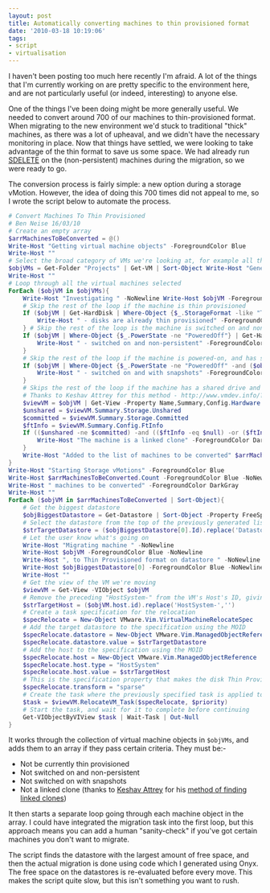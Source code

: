 ```yaml
---
layout: post
title: Automatically converting machines to thin provisioned format
date: '2010-03-18 10:19:06'
tags:
- script
- virtualisation
---
```



I haven't been posting too much here recently I'm afraid. A lot of the things that I'm currently working on are pretty specific to the environment here, and are not particularly useful (or indeed, interesting) to anyone else.

One of the things I've been doing might be more generally useful. We needed to convert around 700 of our machines to thin-provisioned format. When migrating to the new environment we'd stuck to traditional "thick" machines, as there was a lot of upheaval, and we didn't have the necessary monitoring in place. Now that things have settled, we were looking to take advantage of the thin format to save us some space. We had already run [SDELETE](http://localhost:4000/2009/10/28/using-sdelete-to-maximise-the-amount-of-disk-space-reclaimed-during-conversion-to-thin-provisioned-disks.html/) on the (non-persistent) machines during the migration, so we were ready to go.

The conversion process is fairly simple: a new option during a storage vMotion. However, the idea of doing this 700 times did not appeal to me, so I wrote the script below to automate the process.

```powershell
# Convert Machines To Thin Provisioned
# Ben Neise 16/03/10
# Create an empty array
$arrMachinesToBeConverted = @()
Write-Host "Getting virtual machine objects" -ForegroundColor Blue
Write-Host ""
# Select the broad category of VMs we're looking at, for example all the machines in a specific blue folder
$objVMs = Get-Folder "Projects" | Get-VM | Sort-Object Write-Host "Generating list of candidates" -ForegroundColor Blue
Write-Host ""
# Loop through all the virtual machines selected
ForEach ($objVM in $objVMs){
    Write-Host "Investigating " -NoNewline Write-Host $objVM -ForegroundColor Blue -NoNewline
    # Skip the rest of the loop if the machine is thin provisioned
    If ($objVM | Get-HardDisk | Where-Object {$_.StorageFormat -like "Thin"}){
        Write-Host " - disks are already thin provisioned" -ForegroundColor DarkGray continue
    } # Skip the rest of the loop is the machine is switched on and non-persistent
    If ($objVM | Where-Object {$_.PowerState -ne "PoweredOff"} | Get-HardDisk | Where-Object {$_.Persistence -notlike "IndependentPersistent"}){
        Write-Host " - switched on and non-persistent" -ForegroundColor DarkGray continue
    }
    # Skip the rest of the loop if the machine is powered-on, and has snapshots
    If ($objVM | Where-Object {$_.PowerState -ne "PoweredOff" -and ($objVM | Get-Snapshot)}) {
        Write-Host " - switched on and with snapshots" -ForegroundColor DarkGray continue
    } 
    # Skips the rest of the loop if the machine has a shared drive and is not set up as fault tolerant (indicating that it's a Linked Clone) 
    # Thanks to Keshav Attrey for this method - http://www.vmdev.info/?p=546) 
    $viewVM = $objVM | Get-View -Property Name,Summary,Config.Hardware.Device
    $unshared = $viewVM.Summary.Storage.Unshared
    $committed = $viewVM.Summary.Storage.Committed
    $ftInfo = $viewVM.Summary.Config.FtInfo 
    If (($unshared -ne $committed) -and (($ftInfo -eq $null) -or ($ftInfo.InstanceUuids.Length -le 1))){
        Write-Host "The machine is a linked clone" -ForegroundColor DarkGray continue
    }
    Write-Host "Added to the list of machines to be converted" $arrMachinesToBeConverted += $objVM
}
Write-Host "Starting Storage vMotions" -ForegroundColor Blue
Write-Host $arrMachinesToBeConverted.Count -ForegroundColor Blue -NoNewline
Write-Host " machines to be converted" -ForegroundColor DarkGray
Write-Host ""
ForEach ($objVM in $arrMachinesToBeConverted | Sort-Object){
    # Get the biggest datastore
    $objBiggestDatastore = Get-Datastore | Sort-Object -Property FreeSpaceMB -Descending
    # Select the datastore from the top of the previously generated list (index 0) and remove the preceeding "Datastore-" from it's ID to give us the MOID
    $strTargetDatastore = ($objBiggestDatastore[0].Id).replace('Datastore-','')
    # Let the user know what's going on
    Write-Host "Migrating machine " -NoNewline 
    Write-Host $objVM -ForegroundColor Blue -NoNewline
    Write-Host ", to Thin Provisioned format on datastore " -NoNewline
    Write-Host $objBiggestDatastore[0] -ForegroundColor Blue -NoNewline
    Write-Host "" 
    # Get the view of the VM we're moving
    $viewVM = Get-View -VIObject $objVM
    # Remove the preceding "HostSystem-" from the VM's Host's ID, giving us the Host's MOID
    $strTargetHost = ($objVM.host.id).replace('HostSystem-','')
    # Create a task specification for the relocation
    $specRelocate = New-Object VMware.Vim.VirtualMachineRelocateSpec
    # Add the target datastore to the specification using the MOID
    $specRelocate.datastore = New-Object VMware.Vim.ManagedObjectReference $specRelocate.datastore.type = "Datastore"
    $specRelocate.datastore.value = $strTargetDatastore
    # Add the host to the specification using the MOID
    $specRelocate.host = New-Object VMware.Vim.ManagedObjectReference
    $specRelocate.host.type = "HostSystem"
    $specRelocate.host.value = $strTargetHost 
    # This is the specification property that makes the disk Thin Provisioned
    $specRelocate.transform = "sparse" 
    # Create the task where the previously specified task is applied to the view of the target VM
    $task = $viewVM.RelocateVM_Task($specRelocate, $priority) 
    # Start the task, and wait for it to complete before continuing
    Get-VIObjectByVIView $task | Wait-Task | Out-Null
}

```

It works through the collection of virtual machine objects in `$objVMs`, and adds them to an array if they pass certain criteria. They must be:-

- Not be currently thin provisioned
- Not switched on and non-persistent
- Not switched on with snapshots
- Not a linked clone (thanks to [Keshav Attrey](http://www.vmdev.info/?page_id=2) for his [method of finding linked clones](http://www.vmdev.info/?p=546))

It then starts a separate loop going through each machine object in the array. I could have integrated the migration task into the first loop, but this approach means you can add a human "sanity-check" if you've got certain machines you don't want to migrate.

The script finds the datastore with the largest amount of free space, and then the actual migration is done using code which I generated using Onyx. The free space on the datastores is re-evaluated before every move. This makes the script quite slow, but this isn't something you want to rush.